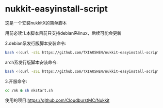 # nukkit-easyinstall-script

这是一个安装nukkitX的简单脚本

用前必读:1.本脚本目前只支持debian系linux，后续可能会更新

2.debian系发行版脚本安装命令:
```bash
bash <(curl -sSL https://github.com/TXIAOSHEN/nukkit-easyinstall-script/raw/main/debian_nkinstall.sh)
```
arch系发行版脚本安装命令:
```bash
bash <(curl -sSL https://github.com/TXIAOSHEN/nukkit-easyinstall-script/raw/main/arch_nkinstall.sh)
```
3.开服命令:
```bash
cd /nk & sh nkstart.sh
```

使用的项目:https://github.com/CloudburstMC/Nukkit
